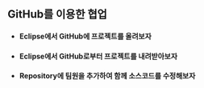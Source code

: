 ## GitHub를 이용한 협업
* #### Eclipse에서 GitHub에 프로젝트를 올려보자
* #### Eclipse에서 GitHub로부터 프로젝트를 내려받아보자
* #### Repository에 팀원을 추가하여 함께 소스코드를 수정해보자
